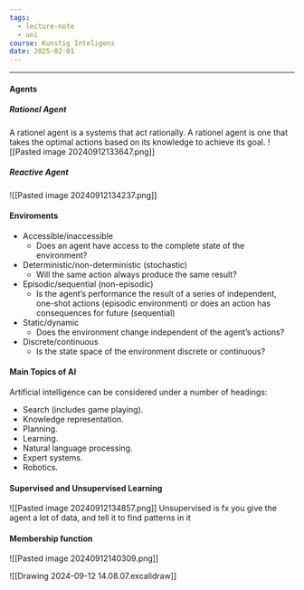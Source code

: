```yaml
---
tags:
  - lecture-note
  - uni
course: Kunstig Inteligens
date: 2025-02-01
---
```

--- 
#### Agents
##### Rationel Agent
A rationel agent is a systems that act rationally. A rationel agent is one that takes the optimal actions based on its knowledge to achieve its goal.
![[Pasted image 20240912133647.png]]

##### Reactive Agent
![[Pasted image 20240912134237.png]]

#### Enviroments
* Accessible/inaccessible
	* Does an agent have access to the complete state of the environment?
* Deterministic/non-deterministic (stochastic)
	* Will the same action always produce the same result?
* Episodic/sequential (non-episodic)
	* Is the agent’s performance the result of a series of independent, one-shot actions (episodic environment) or does an action has consequences for future (sequential)
* Static/dynamic
	* Does the environment change independent of the agent’s actions?
* Discrete/continuous
	* Is the state space of the environment discrete or continuous?

#### Main Topics of AI
Artificial intelligence can be considered under a
number of headings:
* Search (includes game playing).
* Knowledge representation.
* Planning.
* Learning.
* Natural language processing.
* Expert systems.
* Robotics.

#### Supervised and Unsupervised Learning
![[Pasted image 20240912134857.png]]
Unsupervised is fx you give the agent a lot of data, and tell it to find patterns in it

#### Membership function
![[Pasted image 20240912140309.png]]

![[Drawing 2024-09-12 14.08.07.excalidraw]]

